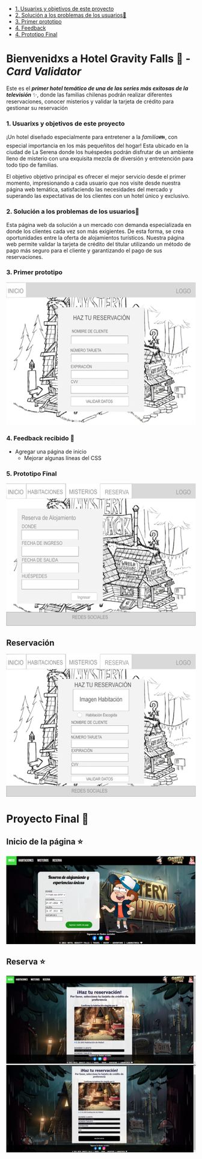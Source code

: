 <!--Debe contener lo siguiente:
* Un título con el nombre de tu proyecto.
* Un resumen de 1 o 2 líneas de qué se trata tu proyecto.
* La imagen final de tu proyecto.
* Investigación UX:
  1. Explicar quiénes son los usuarios y los objetivos en relación con el
    producto.
  2. Explicar cómo el producto soluciona los problemas/necesidades de dichos
    usuarios.
  3. Luego colocarás la foto de tu primer prototipo en papel.
  4. Agregar un resumen del feedback recibido indicando las mejoras a realizar.
  5. Imagen del prototipo final. -->
* [1. Usuarixs y objetivos de este proyecto](#1-usuarixs-proyecto)
* [2. Solución a los problemas de los usuarios:ok_person:](#2-solucion-usuarios)
* [3. Primer prototipo ](#3-primer-prototipo)
* [4. Feedback ](#4-feedback)
* [4. Prototipo Final ](#5-prototipo-final)

# Bienvenidxs a Hotel Gravity Falls :evergreen_tree:  - *Card Validator*
Este es el ***primer hotel temático de una de las series más exitosas de la televisión*** :sparkles:, donde las familias chilenas podrán realizar diferentes reservaciones, conocer misterios y validar la tarjeta de crédito para gestionar su reservación
### 1. Usuarixs y objetivos de este proyecto
¡Un hotel diseñado especialmente para entretener a la *familia*:family:, con especial importancia en los más pequeñitos del hogar! Esta ubicado en la ciudad de La Serena donde los huéspedes podrán disfrutar de un ambiente lleno de misterio con una exquisita mezcla de diversión y entretención para todo tipo de familias. 

El objetivo objetivo principal es ofrecer el mejor servicio desde el primer momento, impresionando a cada usuario que nos visite desde nuestra página web temática, satisfaciendo las necesidades del mercado y superando las expectativas de los clientes con un hotel único y exclusivo.

### 2. Solución a los problemas de los usuarios:ok_person:
Esta página web da solución a un mercado con demanda especializada en donde los clientes cada vez son más exigientes. De esta forma, se crea oportunidades entre la oferta de alojamientos turísticos. Nuestra página web permite validar la tarjeta de crédito del titular utilizando un método de pago más seguro para el cliente y garantizando el pago de sus reservaciones.
 
 ### 3. Primer prototipo  
![](src/prototype/preprototipo1.png)
### 4. Feedback recibido :revolving_hearts:
* Agregar una página de inicio
  * Mejorar algunas líneas del CSS

### 5. Prototipo Final
![](src/prototype/Prototipo1.png)
## Reservación
![](src/prototype/Prototipo2.png)

 # Proyecto Final :exploding_head:
 ## Inicio de la página :star:		
 ![](src/prototype/InicioHGF.png)

 ## Reserva :star:	
 ![](src/prototype/Reserva1.png)
 ![](src/prototype/Reserva2.png)

